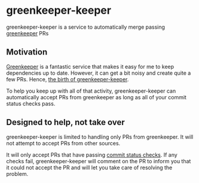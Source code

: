 # greenkeeper-keeper

greenkeeper-keeper is a service to automatically merge passing [greenkeeper](https://greenkeeper.io) PRs

## Motivation

[Greenkeeper](https://greenkeeper.io) is a fantastic service that makes it easy for me to keep dependencies up to date. However, it can get a bit noisy and create quite a few PRs. Hence, [the birth of greenkeeper-keeper](https://medium.com/@kurtiskemple/keeping-up-with-greenkeeper-io-a8d6c1703e4a).

To help you keep up with all of that activity, greenkeeper-keeper can automatically accept PRs from greenkeeper as long as all of your commit status checks pass.

## Designed to help, not take over

greenkeeper-keeper is limited to handling only PRs from greenkeeper. It will not attempt to accept PRs from other sources.

It will only accept PRs that have passing [commit status checks](https://help.github.com/articles/about-required-status-checks/). If any checks fail, greenkeeper-keeper will comment on the PR to inform you that it could not accept the PR and will let you take care of resolving the problem.
